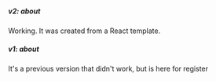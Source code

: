 ##### v2: about
Working. It was created from a React template.

##### v1: about
It's a previous version that didn't work, but is here for register
